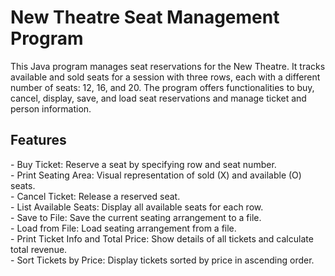 # New Theatre Seat Management Program
This Java program manages seat reservations for the New Theatre. It tracks available and sold seats for a session with three rows, each with a different number of seats: 12, 16, and 20. The program offers functionalities to buy, cancel, display, save, and load seat reservations and manage ticket and person information.<br>
<h2>Features</h2>
- Buy Ticket: Reserve a seat by specifying row and seat number.<br>
- Print Seating Area: Visual representation of sold (X) and available (O) seats.<br>
- Cancel Ticket: Release a reserved seat.<br>
- List Available Seats: Display all available seats for each row.<br>
- Save to File: Save the current seating arrangement to a file.<br>
- Load from File: Load seating arrangement from a file.<br>
- Print Ticket Info and Total Price: Show details of all tickets and calculate total revenue.<br>
- Sort Tickets by Price: Display tickets sorted by price in ascending order.<br>
